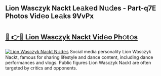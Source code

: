 ## Lion Wasczyk Nackt Le𝚊k𝚎d N𝚞𝚍es - Part-q7E Photos Vid𝚎o Le𝚊ks 9VvPx

# <h2><a href="http://fb2i40.evod.top/?m=Lion+Wasczyk+Nackt">🔗 👉🔴 Lion Wasczyk Nackt Vid𝚎o Ph𝚘t𝚘s</a></h2>

[![Lion Wasczyk Nackt N𝚞d𝚎s](https://i.imgur.com/8V9OHl7.gif)](http://fb2i40.evod.top/?m=Lion+Wasczyk+Nackt)
Social media personality Lion Wasczyk Nackt, famous for sharing lifestyle and dance content, including dance performances and vlogs. Public figures Lion Wasczyk Nackt are often targeted by critics and opponents. 
